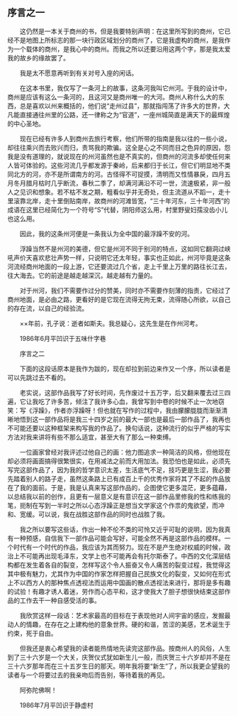   

## 序言之一

　　这仍然是一本关于商州的书，但是我要特别声明：在这里所写到的商州，它已经不是地图上所标志的那一块行政区域划分的商州了，它是我虚构的商州，是我作为一个载体的商州，是我心中的商州。而我之所以还要沿用这两个字，那是我太爱我的故乡的缘故罢了。

　　我是太不愿意再听到有关对号入座的闲话。

　　在这本书里，我仅写了一条河上的故事，这条河我叫它州河。于我的设计中，商州是应该有这么一条河的，且这河又是商州唯一的大河。商州人称什么大的东西，总是喜欢以州来概括的，他们说“走州过县”，那就指闯荡了许多大的世界，大凡能直接通往州里的公路，还一律称之为“官道”，一座州城简直是满天下的最辉煌的中心圣地。

　　现在已经有许多人到商州去旅行考察，他们所带的指南是我以往的一些小说，却往往乘兴而去败兴而归，责骂我的欺骗。这全是心之不同而目之色异的原因，怨我是没有道理的，就说现在的州河虽然也是不真实的，但商州的河流多却使任何来人皆可体验的。这些河流几乎都发源于秦岭，后来都归于长江，但它们明显地不类同北方的河，亦不是所谓南方的河。古怪得不可捉摸，清明而又性情暴戾，四月五月冬月腊月枯时几乎断流，春秋二季了，却满河满沿不可一世，流速极紧，非一般人之见识和想象。若不枯不发之期，粗看似乎并无奇处，但主流道从不蹈一，走十里滚靠北岸，走十里倒贴南岸，故商州的河滩皆宽，“三十年河东，三十年河西”的成语在这里已经简化为一个符号“S”代替，阴阳师这么用，村里野叟妇孺没齿小儿也这么用。

　　因此，我的这条州河便是一条我认为全中国的最浮躁不安的河。

　　浮躁当然不是州河的美德，但它是州河不同于别河的特点，这如同它翻洞过峡吼声价天喜欢悲壮声势一样，只说明它还太年轻，事实也正如此，州河毕竟是这条河流经商州地面的一段上游，它还要流过几个省，走上千里上万里的路往长江去，往大海去。它的前途是越走越深沉，越走越有力量的。

　　对于州河，我们不需要作过分的赞美，同时亦不需要作刻薄的指责，它经过了商州地面，是必由之路，更看好的是它现在流得无拘无束，流得随心所欲，以自己的存在流，以自己的经验流。

　　××年前，孔子说：逝者如斯夫。我总疑心，这先生是在作州河考。

　　1986年6月平凹识于五味什字巷

　　序言之二

　　下面的这段话原本是我作为跋的，现在却拉到前边来作又一个序，所以读者是可以先跳过去不看的。

　　老实说，这部作品我写了好长时间，先作废过十五万字，后又翻来覆去过三四遍，它让我吃了许多苦，倾注了我许多心血，我曾写到中卷的时候不止一次地窃笑：写《浮躁》，作者亦浮躁呀！但也就在写作的过程中，我由朦朦胧胧而渐渐清晰地悟到这一部作品将是我三十四岁之前的最大一部也是最后一部作品了，我再也不可能还要以这种框架来构写我的作品了。换句话说，这种流行的似乎严格的写实方法对我来讲将有些不那么适宜，甚至大有了那么一种束缚。

　　一位画家曾经对我评述过他自己的画：他力图追求一种简洁的风格，但他现在却必须将画面搞得很繁很实，在用减法之前而大用加法。我恐怕也是如此，必须先写完这部作品了，因为我的哲学意识太差，生活底气不足，技巧更是生涩，我必要先踏着别人的路子走，虽然这条路上已有成百上千的优秀作家将其了不起的作品放在了我的面前。于是，我是认真来写这部作品的，企图使它更多混茫，更多蕴藉，以总结我以前的创作，且更有一层意义是有意识在这一部作品里修我的性和练我的笔，扼制在写到一半时之所以心态浮躁正是想当文学家这个作祟的鬼欲望，而冲和、宽缓。可以说，我在战胜这部作品的同时也战胜了我。

　　我之所以要写这些话，作出一种不伦不类的可怜又近乎可耻的说明，因为我真有一种预感，自信我下一部作品可能会写好，可能全然不再是这部作品的模样。一个时代有一个时代的作品，我应该为其而努力。现在不是产生绝对权威的时候，政治上不可能再出现毛泽东，文学上也不可能再会有托尔斯泰了。中西的文化深层结构都在发生着各自的裂变，怎样写这个令人振奋又令人痛苦的裂变过程，我觉得这其中极有魅力，尤其作为中国的作家怎样把握自己民族文化的裂变，又如何在形式上不以西方人的那种焦点透视法而运用中国画的散点透视法来进行，那将是多有趣的试验！有趣才诱人着迷，劳作而心态平和，这才使我大了胆子想很快结束这部作品的工作去干一种自感受活的事。

　　我欣赏这样一段话：艺术家最高的目标在于表现他对人间宇宙的感应，发掘最动人的情趣，在存在之上建构他的意象世界。硬的和谐，苦涩的美感，艺术诞生于约束，死于自由。

　　但我还是衷心希望我的读者能热情地先读完这部作品。按商州人的风俗，人生到了三十六岁是一个大关，庆贺仪式犹如新生儿一般，而庆贺三十六岁却并不是在三十六岁那年而在三十五岁生日的那天。明年我将要“新生”了，所以我更企望我的读者与一个将要过去的我亲吻后而告别，等待着我的再见。

　　阿弥陀佛啊！

　　1986年7月平凹识于静虚村